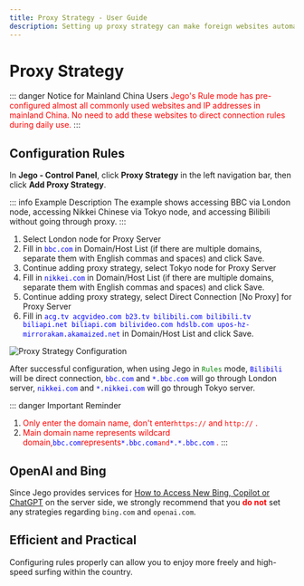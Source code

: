 ```yaml
---
title: Proxy Strategy - User Guide
description: Setting up proxy strategy can make foreign websites automatically go through proxy, while domestic video sites don't go through proxy, etc.
---
```


# Proxy Strategy

::: danger Notice for Mainland China Users
<span style="color:red;">Jego's Rule mode has pre-configured almost all commonly used websites and IP addresses in mainland China. No need to add these websites to direct connection rules during daily use.</span>
:::

## Configuration Rules

In **Jego - Control Panel**, click **Proxy Strategy** in the left navigation bar, then click **Add Proxy Strategy**.

::: info Example Description
The example shows accessing BBC via London node, accessing Nikkei Chinese via Tokyo node, and accessing Bilibili without going through proxy.
:::

1. Select London node for Proxy Server
2. Fill in <span style="color:blue;">`bbc.com`</span> in Domain/Host List (if there are multiple domains, separate them with English commas and spaces) and click Save.
3. Continue adding proxy strategy, select Tokyo node for Proxy Server
4. Fill in <span style="color:blue;">`nikkei.com`</span> in Domain/Host List (if there are multiple domains, separate them with English commas and spaces) and click Save.
5. Continue adding proxy strategy, select Direct Connection [No Proxy] for Proxy Server
6. Fill in <span style="color:blue;">`acg.tv acgvideo.com b23.tv bilibili.com bilibili.tv biliapi.net biliapi.com bilivideo.com hdslb.com upos-hz-mirrorakam.akamaized.net`</span> in Domain/Host List and click Save.

![Proxy Strategy Configuration](/images/image_spaces_2FtaiByLw8cj0IZKJTlaiM_2Fuploads_2F5RzPsyUBc5EyBgkQyZ9h_2Fimage_3.png)

After successful configuration, when using Jego in <span style="color:green;">`Rules`</span> mode, <span style="color:blue;">`Bilibili`</span> will be direct connection, <span style="color:blue;">`bbc.com`</span> and <span style="color:blue;">`*.bbc.com`</span> will go through London server, <span style="color:blue;">`nikkei.com`</span> and <span style="color:blue;">`*.nikkei.com`</span> will go through Tokyo server.

::: danger Important Reminder
1. <span style="color:red;">Only enter the domain name, don't enter</span><span style="color:red;">`https://`</span> <span style="color:red;"></span><span style="color:red;">and</span> <span style="color:red;"></span><span style="color:red;">`http://`</span> <span style="color:red;"></span><span style="color:red;">.</span>
2. <span style="color:red;">Main domain name represents wildcard domain,</span><span style="color:blue;">`bbc.com`</span><span style="color:red;">represents</span><span style="color:blue;">`*.bbc.com`</span><span style="color:red;">`and`</span><span style="color:blue;">`*.*.bbc.com`</span> <span style="color:red;">.</span>
:::

## OpenAI and Bing

Since Jego provides services for [How to Access New Bing, Copilot or ChatGPT](/en/guide/chatgpt-access) on the server side, we strongly recommend that you <span style="color:red;">**do not**</span> set any strategies regarding `bing.com` and `openai.com`.

## Efficient and Practical

Configuring rules properly can allow you to enjoy more freely and high-speed surfing within the country. 